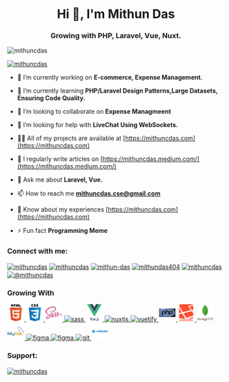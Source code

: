 <h1 align="center">Hi 👋, I'm Mithun Das</h1>
<h3 align="center">Growing with PHP, Laravel, Vue, Nuxt.</h3>
<p align="left"> <img src="https://komarev.com/ghpvc/?username=mithuncdas&label=Profile%20views&color=0e75b6&style=flat"
    alt="mithuncdas" /> </p>
    <p align="left"> <a href="https://twitter.com/mithuncdas" target="blank"><img
        src="https://img.shields.io/twitter/follow/mithuncdas?logo=twitter&style=for-the-badge"
        alt="mithuncdas" /></a> </p>

- 🔭 I’m currently working on **E-commerce, Expense Management.**

- 🌱 I’m currently learning **PHP/Laravel Design Patterns,Large Datasets, Ensuring Code Quality.**

- 👯 I’m looking to collaborate on **Expense Managmeent**

- 🤝 I’m looking for help with **LiveChat Using WebSockets.**

- 👨‍💻 All of my projects are available at [https://mithuncdas.com](https://mithuncdas.com)

- 📝 I regularly write articles on [https://mithuncdas.medium.com/](https://mithuncdas.medium.com/)

- 💬 Ask me about **Laravel, Vue.**

- 📫 How to reach me **mithuncdas.cse@gmail.com**

- 📄 Know about my experiences [https://mithuncdas.com](https://mithuncdas.com)

- ⚡ Fun fact **Programming Meme**

<h3 align="left">Connect with me:</h3>
<p align="left">
    <a href="https://twitter.com/mithuncdas" target="blank"><img align="center"
            src="https://raw.githubusercontent.com/rahuldkjain/github-profile-readme-generator/master/src/images/icons/Social/twitter.svg"
            alt="mithuncdas" height="30" width="40" /></a>
    <a href="https://linkedin.com/in/mithuncdas" target="blank"><img align="center"
            src="https://raw.githubusercontent.com/rahuldkjain/github-profile-readme-generator/master/src/images/icons/Social/linked-in-alt.svg"
            alt="mithuncdas" height="30" width="40" /></a>
    <a href="https://stackoverflow.com/users/mithun-das" target="blank"><img align="center"
            src="https://raw.githubusercontent.com/rahuldkjain/github-profile-readme-generator/master/src/images/icons/Social/stack-overflow.svg"
            alt="mithun-das" height="30" width="40" /></a>
    <a href="https://fb.com/mithundas404" target="blank"><img align="center"
            src="https://raw.githubusercontent.com/rahuldkjain/github-profile-readme-generator/master/src/images/icons/Social/facebook.svg"
            alt="mithundas404" height="30" width="40" /></a>
    <a href="https://instagram.com/mithuncdas" target="blank"><img align="center"
            src="https://raw.githubusercontent.com/rahuldkjain/github-profile-readme-generator/master/src/images/icons/Social/instagram.svg"
            alt="mithuncdas" height="30" width="40" /></a>
    <a href="https://medium.com/@mithuncdas" target="blank"><img align="center"
            src="https://raw.githubusercontent.com/rahuldkjain/github-profile-readme-generator/master/src/images/icons/Social/medium.svg"
            alt="@mithuncdas" height="30" width="40" /></a>
</p>

<h3 align="left">Growing With</h3>
<p align="left"> 
    <a href="https://www.w3.org/html/" target="_blank" rel="noreferrer"> 
        <img src="https://raw.githubusercontent.com/devicons/devicon/master/icons/html5/html5-original-wordmark.svg" alt="html5" width="40" height="40" /> 
    </a> 
    <a href="https://www.w3schools.com/css/" target="_blank" rel="noreferrer"> 
        <img src="https://raw.githubusercontent.com/devicons/devicon/master/icons/css3/css3-original-wordmark.svg"alt="css3" width="40" height="40" /> 
    </a> 
    <a href="https://sass-lang.com" target="_blank" rel="noreferrer"> 
        <img src="https://raw.githubusercontent.com/devicons/devicon/master/icons/sass/sass-original.svg" alt="sass" width="40" height="40" /> 
    </a> 
    <a href="javascript:void(0)" target="_blank" rel="noreferrer"> 
        <img src="https://www.vectorlogo.zone/logos/getbootstrap/getbootstrap-icon.svg" alt="sass" width="40" height="40" /> 
    </a> 
    <a href="https://vuejs.org/" target="_blank" rel="noreferrer"> <img src="https://raw.githubusercontent.com/devicons/devicon/master/icons/vuejs/vuejs-original-wordmark.svg" alt="vuejs" width="40" height="40" /> 
    </a> 
    <a href="https://nuxtjs.org/" target="_blank" rel="noreferrer">
        <img src="https://www.vectorlogo.zone/logos/nuxtjs/nuxtjs-icon.svg" alt="nuxtjs" width="40" height="40" /> 
    </a>
    <a href="https://vuetifyjs.com/en/" target="_blank" rel="noreferrer"> 
        <img src="https://bestofjs.org/logos/vuetify.svg" alt="vuetify" width="40" height="40" /> 
    </a>
     <a href="https://www.php.net" target="_blank" rel="noreferrer"> 
        <img src="https://raw.githubusercontent.com/devicons/devicon/master/icons/php/php-original.svg" alt="php" width="40" height="40" /> 
    </a> 
    <a href="https://laravel.com/" target="_blank" rel="noreferrer"> <img src="https://raw.githubusercontent.com/devicons/devicon/master/icons/laravel/laravel-plain-wordmark.svg" alt="laravel" width="40" height="40" /> 
    </a> 
     <a href="https://www.mongodb.com/" target="_blank" rel="noreferrer"> 
        <img src="https://raw.githubusercontent.com/devicons/devicon/master/icons/mongodb/mongodb-original-wordmark.svg" alt="mongodb" width="40" height="40" /> 
    </a> 
    <a href="https://www.mysql.com/" target="_blank" rel="noreferrer"> 
        <img src="https://raw.githubusercontent.com/devicons/devicon/master/icons/mysql/mysql-original-wordmark.svg" alt="mysql" width="40" height="40" /> 
    </a> 
    <a href="https://www.wordpress.org" target="_blank" rel="noreferrer">
        <img src="https://www.vectorlogo.zone/logos/wordpress/wordpress-ar21.svg" alt="figma" width="70" height="40" /> 
    </a>
    <a href="https://www.figma.com/" target="_blank" rel="noreferrer">
        <img src="https://www.vectorlogo.zone/logos/figma/figma-icon.svg" alt="figma" width="40" height="40" /> 
    </a>
    <a href="https://git-scm.com/" target="_blank" rel="noreferrer"> 
        <img src="https://www.vectorlogo.zone/logos/git-scm/git-scm-icon.svg" alt="git" width="40" height="40" /> 
    </a> 
    <a href="https://webpack.js.org" target="_blank" rel="noreferrer"> 
        <img src="https://raw.githubusercontent.com/devicons/devicon/d00d0969292a6569d45b06d3f350f463a0107b0d/icons/webpack/webpack-original-wordmark.svg"
            alt="webpack" width="40" height="40" />
     </a> 
    
</p>

<h3 align="left">Support:</h3>
<p><a href="https://www.buymeacoffee.com/mithuncdas"> <img align="center"
            src="https://cdn.buymeacoffee.com/buttons/v2/default-yellow.png" height="50" width="210"
            alt="mithuncdas" /></a></p><br>
